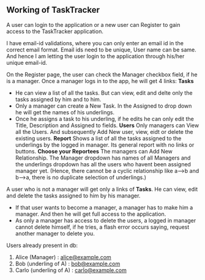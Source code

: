 ## Working of TaskTracker

A user can login to the application or a new user can Register to gain access to the TaskTracker application.

I have email-id validations, where you can only enter an email id in the correct email format. 
Email ids need to be unique, User name can be same. 
And hence I am letting the user login to the application through his/her unique email-id. 

On the Register page, the user can check the Manager checkbox field, if he is a manager.
Once a manager logs in to the app, he will get 4 links:
**Tasks**
- He can view a list of all the tasks. But can view, edit and delte only the tasks assigned by him and to him.
- Only a manager can create a New Task. In the Assigned to drop down he will get the names of his underlings.
- Once he assigns a task to his underling, if he edits he can only edit the Title, Description and Assigned to fields.
**Users**
Only managers can View all the Users. And subsequently Add New user, view, eidt or delete the existing users.
**Report**
Shows a list of all the tasks assigned to the underlings by the logged in manager. Its general report with no links or buttons.
**Choose your Reportees**
The managers can Add New Relationship. The Manager dropdown has names of all Managers and the underlings dropdown has all the users who havent been assigned manager yet.
(Hence, there cannot be a cyclic relationship like a-->b and b-->a, there is no duplicate selection of underlings.)

A user who is not a manager will get only a links of **Tasks**. He can view, edit and delete the tasks assigned to him by his manager.
- If that user wants to become a manager, a manager has to make him a manager. And then he will get full access to the application.
- As only a manager has access to delete the users, a logged in manager cannot delete himself, if he tries, a flash error occurs saying, request another manager to delete you.

Users already present in db: 
1. Alice (Manager) : alice@example.com
2. Bob (underling of A) : bob@example.com
3. Carlo (underling of A) : carlo@example.com
